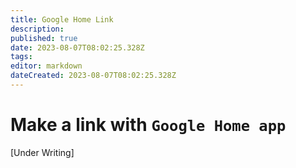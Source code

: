 ```yaml
---
title: Google Home Link
description: 
published: true
date: 2023-08-07T08:02:25.328Z
tags: 
editor: markdown
dateCreated: 2023-08-07T08:02:25.328Z
---
```


# Make a link with `Google Home app`

[Under Writing]